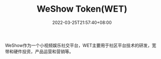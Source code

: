 ﻿---
weight: 
title: "WeShow Token(WET)"
description: "WeShow作为一个小视频娱乐社交平台，WET主要用于社区平台技术的研发，宽带和硬件投资，产品运营和营销等"
date: 2022-03-25T21:57:40+08:00
lastmod: 2022-03-25T16:45:40+08:00
draft: false
authors: ["Metabd"]
featuredImage: "weshow-tokenwet.webp"
link: ""
tags: ["数字代币","WeShow Token(WET)"]
categories: ["navigation"]
navigation: ["数字代币"]
lightgallery: true
toc: true
pinned: false
recommend: false
recommend1: false
---
WeShow作为一个小视频娱乐社交平台，WET主要用于社区平台技术的研发，宽带和硬件投资，产品运营和营销等。
